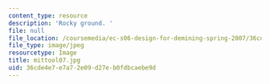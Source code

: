 ```yaml
---
content_type: resource
description: 'Rocky ground. '
file: null
file_location: /coursemedia/ec-s06-design-for-demining-spring-2007/36cde4e7e7a72e09d27eb0fdbcaebe9d_mittool07.jpg
file_type: image/jpeg
resourcetype: Image
title: mittool07.jpg
uid: 36cde4e7-e7a7-2e09-d27e-b0fdbcaebe9d
---
```


